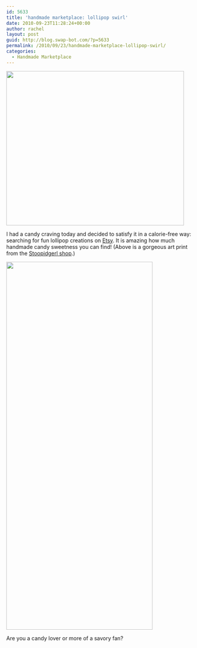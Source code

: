 ```yaml
---
id: 5633
title: 'handmade marketplace: lollipop swirl'
date: 2010-09-23T11:28:24+00:00
author: rachel
layout: post
guid: http://blog.swap-bot.com/?p=5633
permalink: /2010/09/23/handmade-marketplace-lollipop-swirl/
categories:
  - Handmade Marketplace
---
```

[<img src="http://blog.swap-bot.com/wp-content/uploads/2010/09/lollipop.jpg" alt="" title="lollipop" width="470" height="408" class="aligncenter size-full wp-image-5634" srcset="http://blog.swap-bot.com/wp-content/uploads/2010/09/lollipop-300x260.jpg 300w, http://blog.swap-bot.com/wp-content/uploads/2010/09/lollipop.jpg 470w" sizes="(max-width: 470px) 100vw, 470px" />](http://www.etsy.com/listing/53468252/sugar-swirl-fine-art-lollipop-candy)

I had a candy craving today and decided to satisfy it in a calorie-free way: searching for fun lollipop creations on [Etsy](http://www.etsy.com/). It is amazing how much handmade candy sweetness you can find! (Above is a gorgeous art print from the [Stoopidgerl shop](http://www.etsy.com/shop/stoopidgerl?ref=seller_info).)

[<img src="http://blog.swap-bot.com/wp-content/uploads/2010/09/Screen-shot-2010-09-30-at-5.52.36-PM.png" alt="" title="Screen shot 2010-09-30 at 5.52.36 PM" width="387" height="972" class="aligncenter size-full wp-image-5649" />](http://blog.swap-bot.com/wp-content/uploads/2010/09/Screen-shot-2010-09-30-at-5.52.36-PM.png)

Are you a candy lover or more of a savory fan?